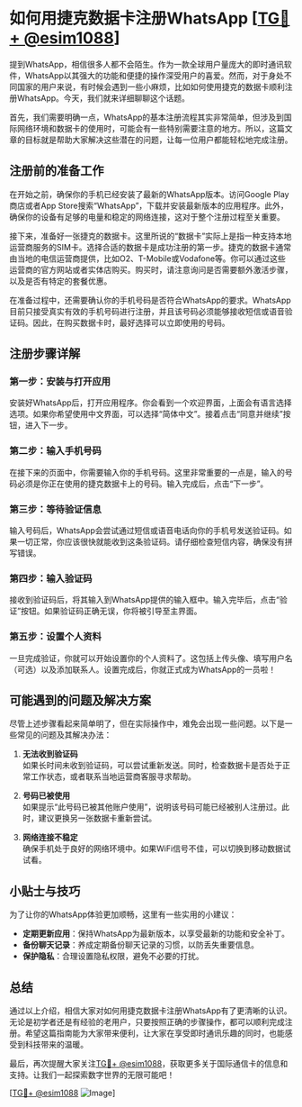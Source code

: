 # 如何用捷克数据卡注册WhatsApp [[TG💪+ @esim1088](https://t.me/s/esim1088)]

提到WhatsApp，相信很多人都不会陌生。作为一款全球用户量庞大的即时通讯软件，WhatsApp以其强大的功能和便捷的操作深受用户的喜爱。然而，对于身处不同国家的用户来说，有时候会遇到一些小麻烦，比如如何使用捷克的数据卡顺利注册WhatsApp。今天，我们就来详细聊聊这个话题。

首先，我们需要明确一点，WhatsApp的基本注册流程其实非常简单，但涉及到国际网络环境和数据卡的使用时，可能会有一些特别需要注意的地方。所以，这篇文章的目标就是帮助大家解决这些潜在的问题，让每一位用户都能轻松地完成注册。

## 注册前的准备工作

在开始之前，确保你的手机已经安装了最新的WhatsApp版本。访问Google Play商店或者App Store搜索“WhatsApp”，下载并安装最新版本的应用程序。此外，确保你的设备有足够的电量和稳定的网络连接，这对于整个注册过程至关重要。

接下来，准备好一张捷克的数据卡。这里所说的“数据卡”实际上是指一种支持本地运营商服务的SIM卡。选择合适的数据卡是成功注册的第一步。捷克的数据卡通常由当地的电信运营商提供，比如O2、T-Mobile或Vodafone等。你可以通过这些运营商的官方网站或者实体店购买。购买时，请注意询问是否需要额外激活步骤，以及是否有特定的套餐优惠。

在准备过程中，还需要确认你的手机号码是否符合WhatsApp的要求。WhatsApp目前只接受真实有效的手机号码进行注册，并且该号码必须能够接收短信或语音验证码。因此，在购买数据卡时，最好选择可以立即使用的号码。

## 注册步骤详解

### 第一步：安装与打开应用

安装好WhatsApp后，打开应用程序。你会看到一个欢迎界面，上面会有语言选择选项。如果你希望使用中文界面，可以选择“简体中文”。接着点击“同意并继续”按钮，进入下一步。

### 第二步：输入手机号码

在接下来的页面中，你需要输入你的手机号码。这里非常重要的一点是，输入的号码必须是你正在使用的捷克数据卡上的号码。输入完成后，点击“下一步”。

### 第三步：等待验证信息

输入号码后，WhatsApp会尝试通过短信或语音电话向你的手机号发送验证码。如果一切正常，你应该很快就能收到这条验证码。请仔细检查短信内容，确保没有拼写错误。

### 第四步：输入验证码

接收到验证码后，将其输入到WhatsApp提供的输入框中。输入完毕后，点击“验证”按钮。如果验证码正确无误，你将被引导至主界面。

### 第五步：设置个人资料

一旦完成验证，你就可以开始设置你的个人资料了。这包括上传头像、填写用户名（可选）以及添加联系人。设置完成后，你就正式成为WhatsApp的一员啦！

## 可能遇到的问题及解决方案

尽管上述步骤看起来简单明了，但在实际操作中，难免会出现一些问题。以下是一些常见的问题及其解决办法：

1. **无法收到验证码**  
   如果长时间未收到验证码，可以尝试重新发送。同时，检查数据卡是否处于正常工作状态，或者联系当地运营商客服寻求帮助。

2. **号码已被使用**  
   如果提示“此号码已被其他账户使用”，说明该号码可能已经被别人注册过。此时，建议更换另一张数据卡重新尝试。

3. **网络连接不稳定**  
   确保手机处于良好的网络环境中。如果WiFi信号不佳，可以切换到移动数据试试看。

## 小贴士与技巧

为了让你的WhatsApp体验更加顺畅，这里有一些实用的小建议：

- **定期更新应用**：保持WhatsApp为最新版本，以享受最新的功能和安全补丁。
- **备份聊天记录**：养成定期备份聊天记录的习惯，以防丢失重要信息。
- **保护隐私**：合理设置隐私权限，避免不必要的打扰。

## 总结

通过以上介绍，相信大家对如何用捷克数据卡注册WhatsApp有了更清晰的认识。无论是初学者还是有经验的老用户，只要按照正确的步骤操作，都可以顺利完成注册。希望这篇指南能为大家带来便利，让大家在享受即时通讯乐趣的同时，也能感受到科技带来的温暖。

最后，再次提醒大家关注[TG💪+ @esim1088](https://t.me/s/esim1088)，获取更多关于国际通信卡的信息和支持。让我们一起探索数字世界的无限可能吧！

[[TG💪+ @esim1088](https://t.me/s/esim1088) ![Image](https://i.postimg.cc/4NQfJmqS/Snipaste-2025-05-13-00-14-12.png)]